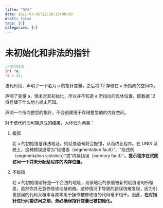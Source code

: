 ```yaml
---
title: "指针"
date: 2021-07-06T22:29:13+08:00
draft: false
tags: [c]
categories: [c]
---
```


# 未初始化和非法的指针

```c
//常见错误
int *a;
*a = 12;
```

该代码段，声明了一个名为 a 的指针变量，之后将 12 存储在 a 所指向的空间中。

声明了变量 a，但未对其初始化，所以并不知道 a 所指向的具体位置，即数据 12 将存储于什么地方尚未可知。

声明一个指向整型的指针，不会创建用于存储整型值的内存空间。

对于该代码段可能造成的结果，大体归为两类：

1. 报错

   若 a 的初始值是非法地址，则赋值语句将会报错，从而终止程序。在 UNIX 系统上，这种错误通常为“段错误（segmentation fault）”、“段违例（segmentation violation）”或“内存错误（memory fault）”。**提示程序在试图访问一个并未分配给程序的内存位置。**

2. 不报错

   若 a 的初始值刚好是一个合法的地址，则该地址的原值被新的赋值语句所覆盖，虽然你并无意修改该地址的值。这种情况下导致的错误很难发现，因为引发错误的代码大概率与原本用于操作被修改值的代码毫不相干。因此，**在对指针进行间接访问之前，务必确保指针变量已被初始化。**
